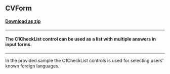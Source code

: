 ## CVForm
#### [Download as zip](https://grapecity.github.io/DownGit/#/home?url=https://github.com/GrapeCity/ComponentOne-WinForms-Samples/tree/master/NetFramework\MultiSelect\CS\CVForm)
____
#### The C1CheckList control can be used as a list with multiple answers in input forms.
____
In the provided sample the C1CheckList controls is used for selecting users' known foreign languages. 